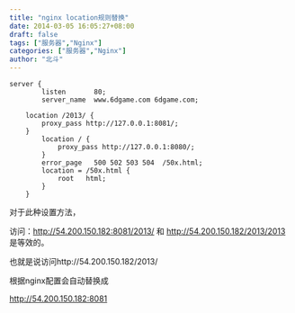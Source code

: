 ```yaml
---
title: "nginx location规则替换"
date: 2014-03-05 16:05:27+08:00
draft: false
tags: ["服务器","Nginx"]
categories: ["服务器","Nginx"]
author: "北斗"
---
```

```
server {
        listen       80;
        server_name  www.6dgame.com 6dgame.com;

    location /2013/ {
        proxy_pass http://127.0.0.1:8081/;
    }
        location / {
            proxy_pass http://127.0.0.1:8080/;
        }
        error_page   500 502 503 504  /50x.html;
        location = /50x.html {
            root   html;
        }
    }
```
对于此种设置方法，

访问：http://54.200.150.182:8081/2013/ 和 http://54.200.150.182/2013/2013 是等效的。

也就是说访问http://54.200.150.182/2013/

根据nginx配置会自动替换成

http://54.200.150.182:8081
